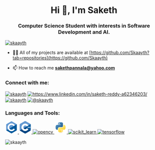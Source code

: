 <h1 align="center">Hi 👋, I'm Saketh </h1>
<h3 align="center">Computer Science Student with interests in Software Development and AI.</h3>

<p align="left"> <a href="https://twitter.com/skaayth" target="blank"><img src="https://img.shields.io/twitter/follow/skaayth?logo=twitter&style=for-the-badge" alt="skaayth" /></a> </p>


- 👨‍💻 All of my projects are available at [https://github.com/Skaayth?tab=repositories](https://github.com/Skaayth)

- 📫 How to reach me **sakethpannala@yahoo.com**

<h3 align="left">Connect with me:</h3>
<p align="left">
<a href="https://twitter.com/skaayth" target="blank"><img align="center" src="https://raw.githubusercontent.com/rahuldkjain/github-profile-readme-generator/master/src/images/icons/Social/twitter.svg" alt="skaayth" height="30" width="40" /></a>
<a href="https://linkedin.com/in/https://www.linkedin.com/in/sakethreddyp" 
target="blank"><img align="center" src="https://raw.githubusercontent.com/rahuldkjain/github-profile-readme-generator/master/src/images/icons/Social/linked-in-alt.svg" alt="https://www.linkedin.com/in/saketh-reddy-a62346203/" height="30" width="40" /></a>
<a href="https://kaggle.com/skaayth" target="blank"><img align="center" src="https://raw.githubusercontent.com/rahuldkjain/github-profile-readme-generator/master/src/images/icons/Social/kaggle.svg" alt="skaayth" height="30" width="40" /></a>
<a href="https://medium.com/@skaayth" target="blank"><img align="center" src="https://raw.githubusercontent.com/rahuldkjain/github-profile-readme-generator/master/src/images/icons/Social/medium.svg" alt="@skaayth" height="30" width="40" /></a>
</p>

<h3 align="left">Languages and Tools:</h3>
<p align="left"> <a href="https://www.cprogramming.com/" target="_blank"> <img src="https://raw.githubusercontent.com/devicons/devicon/master/icons/c/c-original.svg" alt="c" width="40" height="40"/> </a> <a href="https://www.w3schools.com/cpp/" target="_blank"> <img src="https://raw.githubusercontent.com/devicons/devicon/master/icons/cplusplus/cplusplus-original.svg" alt="cplusplus" width="40" height="40"/> </a> <a href="https://opencv.org/" target="_blank"> <img src="https://www.vectorlogo.zone/logos/opencv/opencv-icon.svg" alt="opencv" width="40" height="40"/> </a> <a href="https://www.python.org" target="_blank"> <img src="https://raw.githubusercontent.com/devicons/devicon/master/icons/python/python-original.svg" alt="python" width="40" height="40"/> </a> <a href="https://scikit-learn.org/" target="_blank"> <img src="https://upload.wikimedia.org/wikipedia/commons/0/05/Scikit_learn_logo_small.svg" alt="scikit_learn" width="40" height="40"/> </a> <a href="https://www.tensorflow.org" target="_blank"> <img src="https://www.vectorlogo.zone/logos/tensorflow/tensorflow-icon.svg" alt="tensorflow" width="40" height="40"/> </a> </p>

<p><img align="center" src="https://github-readme-stats.vercel.app/api/top-langs?username=skaayth&show_icons=true&theme=dark&locale=en&layout=compact" alt="skaayth" /></p>
